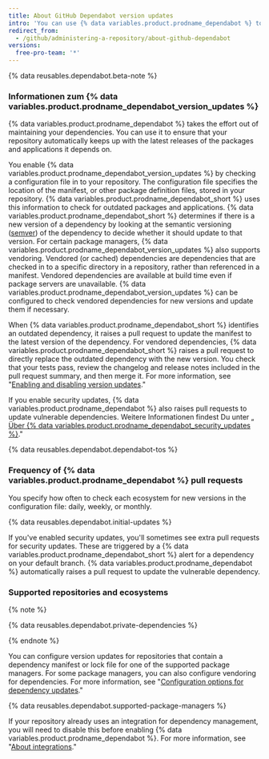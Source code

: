 ```yaml
---
title: About GitHub Dependabot version updates
intro: 'You can use {% data variables.product.prodname_dependabot %} to keep the packages you use updated to the latest versions.'
redirect_from:
  - /github/administering-a-repository/about-github-dependabot
versions:
  free-pro-team: '*'
---
```


{% data reusables.dependabot.beta-note %}

### Informationen zum {% data variables.product.prodname_dependabot_version_updates %}

{% data variables.product.prodname_dependabot %} takes the effort out of maintaining your dependencies. You can use it to ensure that your repository automatically keeps up with the latest releases of the packages and applications it depends on.

You enable {% data variables.product.prodname_dependabot_version_updates %} by checking a configuration file in to your repository. The configuration file specifies the location of the manifest, or other package definition files, stored in your repository. {% data variables.product.prodname_dependabot_short %} uses this information to check for outdated packages and applications. {% data variables.product.prodname_dependabot_short %} determines if there is a new version of a dependency by looking at the semantic versioning ([semver](https://semver.org/)) of the dependency to decide whether it should update to that version. For certain package managers, {% data variables.product.prodname_dependabot_version_updates %} also supports vendoring. Vendored (or cached) dependencies are dependencies that are checked in to a specific directory in a repository, rather than referenced in a manifest. Vendored dependencies are available at build time even if package servers are unavailable. {% data variables.product.prodname_dependabot_version_updates %} can be configured to check vendored dependencies for new versions and update them if necessary.

When {% data variables.product.prodname_dependabot_short %} identifies an outdated dependency, it raises a pull request to update the manifest to the latest version of the dependency. For vendored dependencies, {% data variables.product.prodname_dependabot_short %} raises a pull request to directly replace the outdated dependency with the new version. You check that your tests pass, review the changelog and release notes included in the pull request summary, and then merge it. For more information, see "[Enabling and disabling version updates](/github/administering-a-repository/enabling-and-disabling-version-updates)."

If you enable security updates, {% data variables.product.prodname_dependabot %} also raises pull requests to update vulnerable dependencies. Weitere Informationen findest Du unter „[ Über {% data variables.product.prodname_dependabot_security_updates %}](/github/managing-security-vulnerabilities/about-github-dependabot-security-updates)."

{% data reusables.dependabot.dependabot-tos %}

### Frequency of {% data variables.product.prodname_dependabot %} pull requests

You specify how often to check each ecosystem for new versions in the configuration file: daily, weekly, or monthly.

{% data reusables.dependabot.initial-updates %}

If you've enabled security updates, you'll sometimes see extra pull requests for security updates. These are triggered by a {% data variables.product.prodname_dependabot_short %} alert for a dependency on your default branch. {% data variables.product.prodname_dependabot %} automatically raises a pull request to update the vulnerable dependency.

### Supported repositories and ecosystems

{% note %}

{% data reusables.dependabot.private-dependencies %}

{% endnote %}

You can configure version updates for repositories that contain a dependency manifest or lock file for one of the supported package managers. For some package managers, you can also configure vendoring for dependencies. For more information, see "[Configuration options for dependency updates](/github/administering-a-repository/configuration-options-for-dependency-updates#vendor)."

{% data reusables.dependabot.supported-package-managers %}

If your repository already uses an integration for dependency management, you will need to disable this before enabling {% data variables.product.prodname_dependabot %}. For more information, see "[About integrations](/github/customizing-your-github-workflow/about-integrations)."
